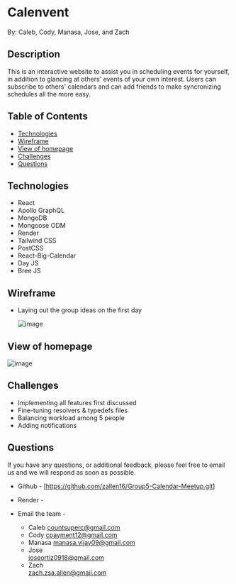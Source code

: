 # Calenvent
By: Caleb, Cody, Manasa, Jose, and Zach
## Description <!-- omit from toc -->
This is an interactive website to assist you in scheduling events for yourself, in addition to glancing at others' events of your own interest. Users can subscribe to others' calendars and can add friends to make syncronizing schedules all the more easy. 
## Table of Contents <!-- omit from toc -->
  
- [Technologies](#technologies)
- [Wireframe](#wireframe)
- [View of homepage](#view-of-homepage)
- [Challenges](#challenges)
- [Questions](#questions)

## Technologies 
- React
- Apollo GraphQL
- MongoDB
- Mongoose ODM
- Render
- Tailwind CSS
- PostCSS
- React-Big-Calendar
- Day JS
- Bree JS

  
## Wireframe    
- Laying out the group ideas on the first day  
  
  ![image](https://github.com/zallen16/Group5-Calendar-Meetup/assets/126983111/e69cd59f-29bd-4308-844e-74637d527c7a)


## View of homepage  
  ![image](https://github.com/zallen16/Group5-Calendar-Meetup/assets/126983111/6aad7104-6a07-4de5-99f5-2c191a2d3311)


## Challenges  
  - Implementing all features first discussed
  - Fine-tuning resolvers & typedefs files
  - Balancing workload among 5 people
  - Adding notifications 


## Questions
If you have any questions, or additional feedback, please feel free to email us and we will respond as soon as possible.
    
* Github -
[https://github.com/zallen16/Group5-Calendar-Meetup.git]

* Render -
  

* Email the team -   
  - Caleb
    countsuperc@gmail.com
  - Cody
    cpayment12@gmail.com
  - Manasa
    manasa.vijay09@gmail.com
  - Jose  
    joseortiz0918@gmail.com
  - Zach  
    zach.zsa.allen@gmail.com  